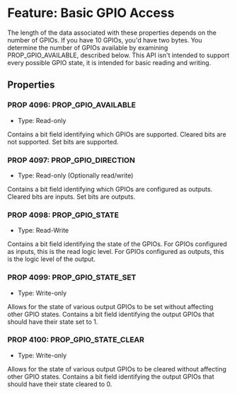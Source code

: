 # Feature: Basic GPIO Access

The length of the data associated with these properties depends on the
number of GPIOs. If you have 10 GPIOs, you'd have two bytes. You determine
the number of GPIOs available by examining PROP_GPIO_AVAILABLE, described
below. This API isn't intended to support every possible GPIO state, it is
intended for basic reading and writing.

## Properties

### PROP 4096: PROP_GPIO_AVAILABLE

* Type: Read-only

Contains a bit field identifying which GPIOs are supported. Cleared bits
are not supported. Set bits are supported.

### PROP 4097: PROP_GPIO_DIRECTION

* Type: Read-only (Optionally read/write)

Contains a bit field identifying which GPIOs are configured as outputs.
Cleared bits are inputs. Set bits are outputs.

### PROP 4098: PROP_GPIO_STATE

* Type: Read-Write

Contains a bit field identifying the state of the GPIOs. For GPIOs
configured as inputs, this is the read logic level. For GPIOs configured
as outputs, this is the logic level of the output.

### PROP 4099: PROP_GPIO_STATE_SET

* Type: Write-only

Allows for the state of various output GPIOs to be set without affecting
other GPIO states. Contains a bit field identifying the output GPIOs that
should have their state set to 1.

### PROP 4100: PROP_GPIO_STATE_CLEAR

* Type: Write-only

Allows for the state of various output GPIOs to be cleared without affecting
other GPIO states. Contains a bit field identifying the output GPIOs that
should have their state cleared to 0.
